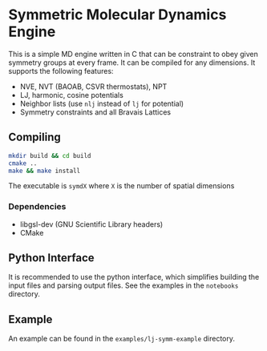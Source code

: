 Symmetric Molecular Dynamics Engine
=========================

This is a simple MD engine written in C that can be constraint to obey given symmetry groups at every frame. It can be compiled for any dimensions. It supports the following features:

* NVE, NVT (BAOAB, CSVR thermostats), NPT
* LJ, harmonic, cosine potentials
* Neighbor lists (use `nlj` instead of `lj` for potential)
* Symmetry constraints and all Bravais Lattices

Compiling
-------------------------

```sh
mkdir build && cd build
cmake ..
make && make install
```
The executable is `symdX` where `X` is the number of spatial dimensions

### Dependencies

 * libgsl-dev (GNU Scientific Library headers)
 * CMake


Python Interface
-----------------

It is recommended to use the python interface, which simplifies building
the input files and parsing output files. See the examples in the `notebooks` directory.

Example
-------------------------

An example can be found in the `examples/lj-symm-example` directory.